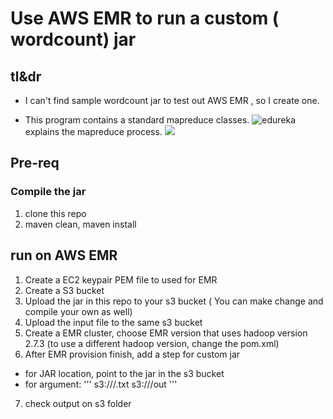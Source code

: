 # Use AWS EMR to run a custom ( wordcount) jar

## tl&dr
- I can't find  sample wordcount jar to test out AWS EMR , so I create one. 

- This program contains a standard mapreduce classes. ![edureka](https://www.edureka.co/blog/mapreduce-tutorial/) explains the mapreduce process.
![](https://s3-us-west-2.amazonaws.com/donot-delete-github-image/Screen+Shot+2019-01-27+at+12.20.20+PM.png)

## Pre-req

### Compile the jar
1. clone this repo
2. maven clean, maven install 

## run on AWS EMR
1. Create a EC2 keypair PEM file to used for EMR
2. Create a S3 bucket 
3. Upload the jar in this repo to your s3 bucket ( You can make change and compile your own as well)
4. Upload the input file to the same s3 bucket 
5. Create a EMR cluster, choose EMR version that uses hadoop version 2.7.3 (to use a different hadoop version, change the pom.xml)
6. After EMR provision finish, add a step for custom jar
- for JAR location, point to the jar in the s3 bucket
- for argument:
'''
s3://<your-bucket>/<your-input-file>.txt s3://<your-bucket>/out
'''
7. check output on s3 folder

